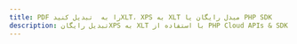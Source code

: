 ---title: PDF را به  تبدیل کنیدXLT، XPS به XLT مبدل رایگان یا PHP SDKdescription: تبدیل رایگانXPS به XLT با استفاده از PHP Cloud APIs & SDK همچنین اسناد PDF را در Cloud ایجاد، ویرایش و رندر کنید.---